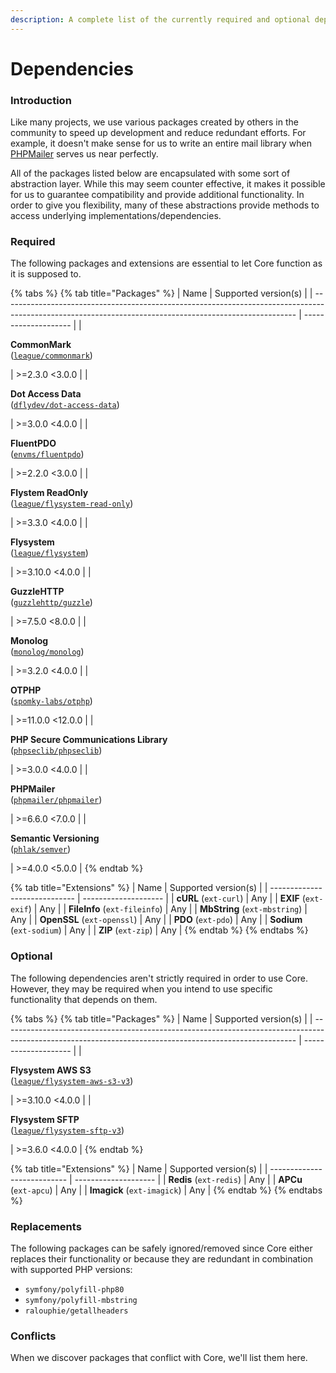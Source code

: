 ```yaml
---
description: A complete list of the currently required and optional dependencies for Core.
---
```


# Dependencies

### Introduction

Like many projects, we use various packages created by others in the community to speed up development and reduce redundant efforts. For example, it doesn't make sense for us to write an entire mail library when [PHPMailer](https://github.com/PHPMailer/PHPMailer) serves us near perfectly.

All of the packages listed below are encapsulated with some sort of abstraction layer. While this may seem counter effective, it makes it possible for us to guarantee compatibility and provide additional functionality. In order to give you flexibility, many of these abstractions provide methods to access underlying implementations/dependencies.

### Required

The following packages and extensions are essential to let Core function as it is supposed to.

{% tabs %}
{% tab title="Packages" %}
| Name                                                                                                                                                    | Supported version(s) |
| ------------------------------------------------------------------------------------------------------------------------------------------------------- | -------------------- |
| <p><strong>CommonMark</strong><br>(<a href="https://github.com/thephpleague/commonmark"><code>league/commonmark</code></a>)</p>                         | >=2.3.0 <3.0.0       |
| <p><strong>Dot Access Data</strong><br>(<a href="https://github.com/dflydev/dflydev-dot-access-data"><code>dflydev/dot-access-data</code></a>)</p>      | >=3.0.0 <4.0.0       |
| <p><strong>FluentPDO</strong><br>(<a href="https://github.com/envms/fluentpdo"><code>envms/fluentpdo</code></a>)</p>                                    | >=2.2.0 <3.0.0       |
| <p><strong>Flystem ReadOnly</strong><br>(<a href="https://github.com/thephpleague/flysystem-read-only"><code>league/flysystem-read-only</code></a>)</p> | >=3.3.0 <4.0.0       |
| <p><strong>Flysystem</strong><br>(<a href="https://github.com/thephpleague/flysystem"><code>league/flysystem</code></a>)</p>                            | >=3.10.0 <4.0.0      |
| <p><strong>GuzzleHTTP</strong><br>(<a href="https://github.com/guzzle/guzzle"><code>guzzlehttp/guzzle</code></a>)</p>                                   | >=7.5.0 <8.0.0       |
| <p><strong>Monolog</strong><br>(<a href="https://github.com/Seldaek/monolog"><code>monolog/monolog</code></a>)</p>                                      | >=3.2.0 <4.0.0       |
| <p><strong>OTPHP</strong><br>(<a href="https://github.com/Spomky-Labs/otphp"><code>spomky-labs/otphp</code></a>)</p>                                    | >=11.0.0 <12.0.0     |
| <p><strong>PHP Secure Communications Library</strong><br>(<a href="https://github.com/phpseclib/phpseclib"><code>phpseclib/phpseclib</code></a>)</p>    | >=3.0.0 <4.0.0       |
| <p><strong>PHPMailer</strong><br>(<a href="https://github.com/PHPMailer/PHPMailer"><code>phpmailer/phpmailer</code></a>)</p>                            | >=6.6.0 <7.0.0       |
| <p><strong>Semantic Versioning</strong><br>(<a href="https://github.com/PHLAK/SemVer"><code>phlak/semver</code></a>)</p>                                | >=4.0.0 <5.0.0       |
{% endtab %}

{% tab title="Extensions" %}
| Name                          | Supported version(s) |
| ----------------------------- | -------------------- |
| **cURL** (`ext-curl`)         | Any                  |
| **EXIF** (`ext-exif`)         | Any                  |
| **FileInfo** (`ext-fileinfo`) | Any                  |
| **MbString** (`ext-mbstring`) | Any                  |
| **OpenSSL** (`ext-openssl`)   | Any                  |
| **PDO** (`ext-pdo`)           | Any                  |
| **Sodium** (`ext-sodium`)     | Any                  |
| **ZIP** (`ext-zip`)           | Any                  |
{% endtab %}
{% endtabs %}

### Optional

The following dependencies aren't strictly required in order to use Core. However, they may be required when you intend to use specific functionality that depends on them.

{% tabs %}
{% tab title="Packages" %}
| Name                                                                                                                                                    | Supported version(s) |
| ------------------------------------------------------------------------------------------------------------------------------------------------------- | -------------------- |
| <p><strong>Flysystem AWS S3</strong><br>(<a href="https://github.com/thephpleague/flysystem-aws-s3-v3"><code>league/flysystem-aws-s3-v3</code></a>)</p> | >=3.10.0 <4.0.0      |
| <p><strong>Flysystem SFTP</strong><br>(<a href="https://github.com/thephpleague/flysystem-sftp-v3"><code>league/flysystem-sftp-v3</code></a>)</p>       | >=3.6.0 <4.0.0       |
{% endtab %}

{% tab title="Extensions" %}
| Name                        | Supported version(s) |
| --------------------------- | -------------------- |
| **Redis** (`ext-redis`)     | Any                  |
| **APCu** (`ext-apcu`)       | Any                  |
| **Imagick** (`ext-imagick`) | Any                  |
{% endtab %}
{% endtabs %}

### Replacements

The following packages can be safely ignored/removed since Core either replaces their functionality or because they are redundant in combination with supported PHP versions:

* `symfony/polyfill-php80`
* `symfony/polyfill-mbstring`
* `ralouphie/getallheaders`

### Conflicts

When we discover packages that conflict with Core, we'll list them here.
